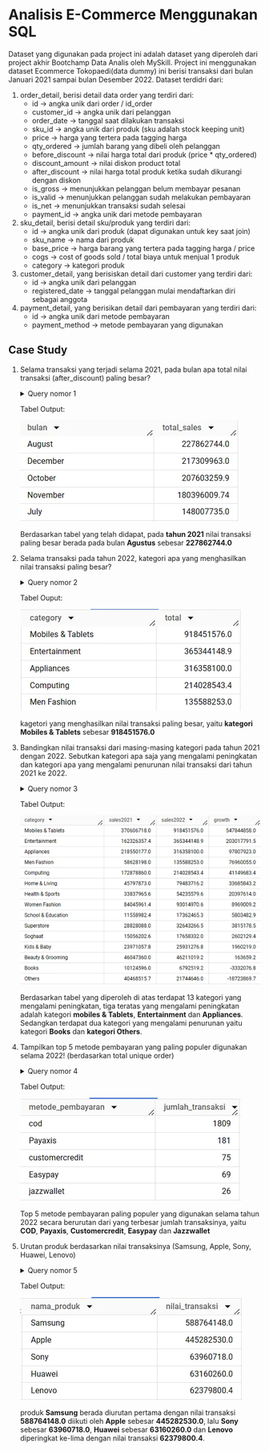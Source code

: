 # Analisis E-Commerce Menggunakan SQL

Dataset yang digunakan pada project ini adalah dataset yang diperoleh dari project akhir Bootchamp Data Analis oleh MySkill. Project ini menggunakan dataset Ecommerce Tokopaedi(data dummy) ini berisi transaksi dari bulan Januari 2021 sampai bulan Desember 2022. Dataset terdidri dari:
1.  order_detail, berisi detail data order yang terdiri dari:
      * id → angka unik dari order / id_order
      * customer_id → angka unik dari pelanggan
      * order_date → tanggal saat dilakukan transaksi
      * sku_id → angka unik dari produk (sku adalah stock keeping unit)
      * price → harga yang tertera pada tagging harga
      * qty_ordered → jumlah barang yang dibeli oleh pelanggan
      * before_discount → nilai harga total dari produk (price * qty_ordered)
      * discount_amount → nilai diskon product total
      * after_discount → nilai harga total produk ketika sudah dikurangi dengan diskon
      * is_gross → menunjukkan pelanggan belum membayar pesanan
      * is_valid → menunjukkan pelanggan sudah melakukan pembayaran
      * is_net → menunjukkan transaksi sudah selesai
      * payment_id → angka unik dari metode pembayaran
2.  sku_detail, berisi detail sku/produk yang terdiri dari:
      * id → angka unik dari produk (dapat digunakan untuk key saat join)
      * sku_name → nama dari produk
      * base_price → harga barang yang tertera pada tagging harga / price
      * cogs → cost of goods sold / total biaya untuk menjual 1 produk
      * category → kategori produk
3.  customer_detail, yang berisiskan detail dari customer yang terdiri dari:
      * id → angka unik dari pelanggan
      * registered_date → tanggal pelanggan mulai mendaftarkan diri sebagai anggota
4.  payment_detail, yang berisikan detail dari pembayaran yang terdiri dari:
      * id → angka unik dari metode pembayaran
      * payment_method → metode pembayaran yang digunakan

## Case Study
1. Selama transaksi yang terjadi selama 2021, pada bulan apa total nilai transaksi (after_discount) paling besar?
     <details>
     <summary>Query nomor 1 </summary>
     
     ``` sql
     select
         format_date("%B", date(order_date)) as bulan,
         sum(after_discount) as total_sales
     from `latihan-sql-1-399313.tokopaedi.order_detail`
     where
         is_valid=1 
         nd extract(year from order_date) = 2021
      group by 1
     order by 2 desc
     limit 5;
     ```
     
     </details>

     Tabel Output:
     
     ![](Images/no1_study_case.png)
     
     Berdasarkan tabel yang telah didapat, pada __tahun 2021__ nilai transaksi paling besar berada pada bulan __Agustus__ sebesar __227862744.0__
     
2. Selama transaksi pada tahun 2022, kategori apa yang menghasilkan nilai transaksi paling besar?
     <details>
     <summary>Query nomor 2</summary>
          
     ``` sql
     select 
          sd.category,
          round(sum(od.after_discount),2) total
     from `latihan-sql-1-399313.tokopaedi.order_detail` as od
     left join `latihan-sql-1-399313.tokopaedi.sku_detail` as sd
     on od.sku_id=sd.id
     where
            is_valid=1
            and extract(year from order_date)= 2022
     group by 1
     order by 2 desc
     limit 5;
     ```
     </details>

     Tabel Ouput:
     
     ![](Images/no2_study_case.png)
          
     kagetori yang menghasilkan nilai transaksi paling besar, yaitu __kategori Mobiles & Tablets__ sebesar __918451576.0__
     
 3. Bandingkan nilai transaksi dari masing-masing kategori pada tahun 2021 dengan 2022. Sebutkan kategori apa saja yang mengalami peningkatan dan kategori apa yang mengalami penurunan nilai transaksi dari tahun 2021 ke 2022.
     <details>
     <summary>Query nomor 3</summary>
          
     ``` sql
     with data as(
     select
          sd.category as category,
          sum(case when extract(year from order_date)=2022 then od.after_discount else 0 end) as sales_2022,
          sum(case when extract(year from order_date) =2021 then od.after_discount else 0 end) as sales_2021
     from `latihan-sql-1-399313.tokopaedi.order_detail` as od
     left join `latihan-sql-1-399313.tokopaedi.sku_detail` as sd
     on od.sku_id = sd.id
     where
          is_valid=1
     group by 1
     )
     select 
          category,
          round(sales_2021, 1) sales2021,
          round(sales_2022, 1) sales2022,
          round(sales_2022-sales_2021,1) as growth
     from data
     order by 4 desc;
     ````
     </details>

     Tabel Output:
     
     ![](Images/no3_study_case.png)
          
     Berdasarkan tabel yang diperoleh di atas terdapat 13 kategori yang mengalami peningkatan, tiga teratas yang mengalami peningkatan adalah kategori __mobiles & Tablets__, __Entertainment__ dan __Appliances__. Sedangkan terdapat dua kategori yang mengalami penurunan yaitu kategori __Books__ dan __kategori Others__.

4. Tampilkan top 5 metode pembayaran yang paling populer digunakan selama 2022! (berdasarkan total unique order)
     <details>
     <summary>Query nomor 4</summary>
          
     ``` sql
     select 
          pd.payment_method as metode_pembayaran,
          count(distinct od.id) as jumlah_transaksi
     from `latihan-sql-1-399313.tokopaedi.order_detail` as od
     left join `latihan-sql-1-399313.tokopaedi.payment_detail` as pd
     on (od.payment_id = pd.id)
     where
          is_valid=1
          and extract(year from order_date)=2022
     group by 1
     order by 2 desc
     limit 5;
     ```
     </details>

     Tabel Output:
     
     ![](Images/no4_study_case.png)
          
     Top 5 metode pembayaran paling populer yang digunakan selama tahun 2022 secara berurutan dari yang terbesar jumlah transaksinya, yaitu __COD__, __Payaxis__, __Customercredit__, __Easypay__ dan __Jazzwallet__

5.  Urutan produk berdasarkan nilai transaksinya (Samsung, Apple, Sony, Huawei, Lenovo)
     <details>
     <summary>Query nomor 5</summary>
          
     ``` sql
     with a as(
     select
     case
          when lower(sd.sku_name) like '%samsung%' then 'Samsung'
          when lower(sd.sku_name) like '%iphone%' or lower(sd.sku_name) like '%ipad%' 
          or lower(sd.sku_name) like '%macbook%' or lower(sd.sku_name) like '%apple%' then 'Apple'
          when lower(sd.sku_name) like '%sony%' then 'Sony'
          when lower(sd.sku_name) like '%huawei%'then 'Huawei'
          when lower(sd.sku_name) like '%lenovo%' then 'Lenovo'
     else 'lainnya'
     end as nama_produk,
     sum(od.after_discount) as nilai_transaksi
     from `latihan-sql-1-399313.tokopaedi.order_detail` as od
     join `latihan-sql-1-399313.tokopaedi.sku_detail` as sd
     on od.sku_id = sd.id
     where
     is_valid=1
     group by 1
     )
     select nama_produk, nilai_transaksi
     from a
     where nama_produk != 'lainnya'
     order by 2 desc;
     ```
     </details>

     Tabel Output:
     
     ![](Images/no5_study_case.png)
          
     produk __Samsung__ berada diurutan pertama dengan nilai transaksi __588764148.0__ diikuti oleh __Apple__ sebesar __445282530.0__, lalu __Sony__ sebesar __63960718.0__, __Huawei__ sebesar __63160260.0__ dan __Lenovo__ diperingkat ke-lima dengan nilai transaksi __62379800.4__.
